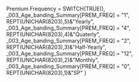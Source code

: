Premium Frequency = SWITCH(TRUE(),
                            _003_Age_banding_Summary[PREM_FREQ] = "1", REPT(UNICHAR(8203),5)&"Yearly",
                            _003_Age_banding_Summary[PREM_FREQ] = "4", REPT(UNICHAR(8203),4)&"Quaterly",
                            _003_Age_banding_Summary[PREM_FREQ] = "2", REPT(UNICHAR(8203),3)&"Half-Yearly",
                            _003_Age_banding_Summary[PREM_FREQ] = "12", REPT(UNICHAR(8203),2)&"Monthly",
                            _003_Age_banding_Summary[PREM_FREQ] = "0", REPT(UNICHAR(8203),1)&"SP"
)

